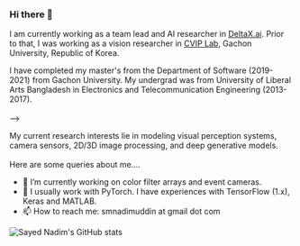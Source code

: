 ### Hi there 👋


I am currently working as a team lead and AI researcher in [DeltaX.ai](http://deltax.ai/renewal/eng/). Prior to that, I was working as a vision researcher in [CVIP Lab](https://sites.google.com/site/gachoncvip/home), Gachon University, Republic of Korea. 

I have completed my master's from the Department of Software (2019-2021) from Gachon University. My undergrad was from University of Liberal Arts Bangladesh in Electronics and Telecommunication Engineering (2013-2017).
<br><br> -->

My current research interests lie in modeling visual perception systems, camera sensors, 2D/3D image processing, and deep generative models.
<br><br>
Here are some queries about me....
<br>
- 🔭 I’m currently working on color filter arrays and event cameras.
- 💬 I usually work with PyTorch. I have experiences with TensorFlow (1.x), Keras and MATLAB. 
- 📫 How to reach me: smnadimuddin at gmail dot com
<!-- - ⚡ Fun fact: I have recently stopped smoking.  -->

![Sayed Nadim's GitHub stats](https://github-readme-stats.vercel.app/api?username=sayednadim&show_icons=false&theme=gotham&count_private=true&hide=contribs)



